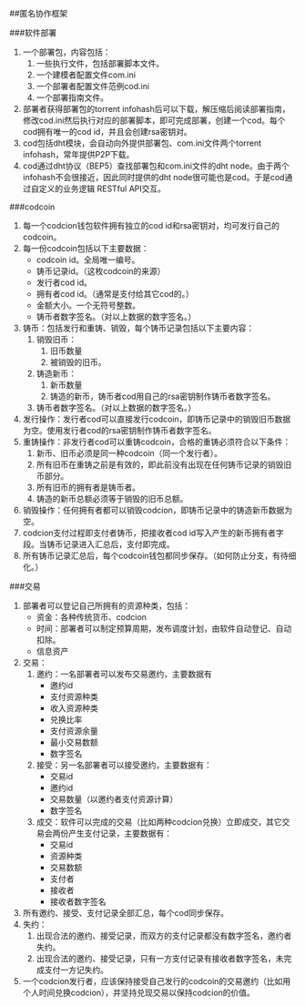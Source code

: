 ##匿名协作框架

###软件部署
1. 一个部署包，内容包括：
    1. 一些执行文件，包括部署脚本文件。
    2. 一个建模者配置文件com.ini
    3. 一个部署者配置文件范例cod.ini
    4. 一个部署指南文件。
2. 部署者获得部署包的torrent infohash后可以下载，解压缩后阅读部署指南，修改cod.ini然后执行对应的部署脚本，即可完成部署，创建一个cod。每个cod拥有唯一的cod id，并且会创建rsa密钥对。
3. cod包括dht模块，会自动向外提供部署包、com.ini文件两个torrent infohash，常年提供P2P下载。
4. cod通过dht协议（BEP5）查找部署包和com.ini文件的dht node。由于两个infohash不会很接近，因此同时提供的dht node很可能也是cod。于是cod通过自定义的业务逻辑 RESTful API交互。

###codcoin
1. 每一个codcion钱包软件拥有独立的cod id和rsa密钥对，均可发行自己的codcoin。
2. 每一份codcoin包括以下主要数据：
    - codcoin id。全局唯一编号。
    - 铸币记录id。（这枚codcoin的来源）
    - 发行者cod id。
    - 拥有者cod id。（通常是支付给其它cod的。）
    - 金额大小。一个无符号整数。
    - 铸币者数字签名。（对以上数据的数字签名。）
3. 铸币：包括发行和重铸、销毁，每个铸币记录包括以下主要内容：
    1. 销毁旧币：
        1. 旧币数量
        2. 被销毁的旧币。
    2. 铸造新币：
        1. 新币数量
        2. 铸造的新币，铸币者cod用自己的rsa密钥制作铸币者数字签名。
    3. 铸币者数字签名。（对以上数据的数字签名。）
4. 发行操作：发行者cod可以直接发行codcoin，即铸币记录中的销毁旧币数据为空。使用发行者cod的rsa密钥制作铸币者数字签名。
5. 重铸操作：非发行者cod可以重铸codcoin，合格的重铸必须符合以下条件：
	1. 新币、旧币必须是同一种codcoin（同一个发行者）。
	2. 所有旧币在重铸之前是有效的，即此前没有出现在任何铸币记录的销毁旧币部分。
	3. 所有旧币的拥有者是铸币者。
	4. 铸造的新币总额必须等于销毁的旧币总额。
6. 销毁操作：任何拥有者都可以销毁codcion，即铸币记录中的铸造新币数据为空。
7. codcion支付过程即支付者铸币，把接收者cod id写入产生的新币拥有者字段。当铸币记录进入汇总后，支付即完成。
8. 所有铸币记录汇总后，每个codcoin钱包都同步保存。（如何防止分支，有待细化。）

###交易
1. 部署者可以登记自己所拥有的资源种类，包括：
    - 资金：各种传统货币、codcion
    - 时间：部署者可以制定预算周期，发布调度计划，由软件自动登记、自动扣除。
    - 信息资产
2. 交易：
    1. 邀约：一名部署者可以发布交易邀约，主要数据有
        - 邀约id
        - 支付资源种类
        - 收入资源种类
        - 兑换比率
        - 支付资源余量
        - 最小交易数额
        - 数字签名
    2. 接受：另一名部署者可以接受邀约，主要数据有：
        - 交易id
        - 邀约id
        - 交易数量（以邀约者支付资源计算）
        - 数字签名
    3. 成交：软件可以完成的交易（比如两种codcion兑换）立即成交，其它交易会两份产生支付记录，主要数据有：
        - 交易id
        - 资源种类
        - 交易数额
        - 支付者
        - 接收者
        - 接收者数字签名
3. 所有邀约、接受、支付记录全部汇总，每个cod同步保存。
4. 失约：
    1. 出现合法的邀约、接受记录，而双方的支付记录都没有数字签名，邀约者失约。
    2. 出现合法的邀约、接受记录，只有一方支付记录有接收者数字签名，未完成支付一方记失约。
5. 一个codcion发行者，应该保持接受自己发行的codcoin的交易邀约（比如用个人时间兑换codcion），并坚持兑现交易以保持codcion的价值。